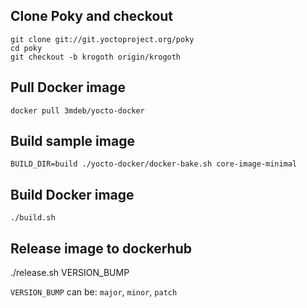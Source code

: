 Clone Poky and checkout
-----------------------

```
git clone git://git.yoctoproject.org/poky
cd poky
git checkout -b krogoth origin/krogoth
```

Pull Docker image
-----------------

```
docker pull 3mdeb/yocto-docker
```

Build sample image
------------------

```
BUILD_DIR=build ./yocto-docker/docker-bake.sh core-image-minimal
```

Build Docker image
------------------

```
./build.sh
```

Release image to dockerhub
--------------------------

./release.sh VERSION_BUMP

`VERSION_BUMP` can be: `major`, `minor`, `patch`
